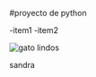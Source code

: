 #proyecto de python

-item1
-item2

![gato lindos](https://hospitalveterinariodonostia.com/wp-content/uploads/2022/02/Personalidad-gatos.png)

sandra 
